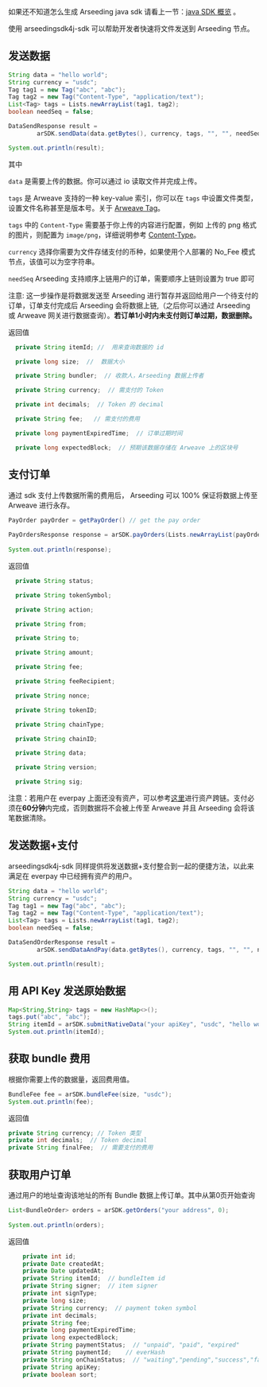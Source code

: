 如果还不知道怎么生成 Arseeding java sdk 请看上一节：[java SDK 概览](1.intro.md) 。

使用 arseedingsdk4j-sdk 可以帮助开发者快速将文件发送到 Arseeding 节点。

## 发送数据
```java
String data = "hello world";
String currency = "usdc";
Tag tag1 = new Tag("abc", "abc");
Tag tag2 = new Tag("Content-Type", "application/text");
List<Tag> tags = Lists.newArrayList(tag1, tag2);
boolean needSeq = false;

DataSendResponse result =
        arSDK.sendData(data.getBytes(), currency, tags, "", "", needSeq);

System.out.println(result);
```
其中

`data` 是需要上传的数据。你可以通过 io 读取文件并完成上传。

`tags` 是 Arweave 支持的一种 key-value 索引，你可以在 `tags` 中设置文件类型，设置文件名称甚至是版本号。关于 [Arweave Tag](../../other/tags.md)。

`tags` 中的 `Content-Type` 需要基于你上传的内容进行配置，例如 上传的 png 格式的图片，则配置为 `image/png`，详细说明参考 [Content-Type](../../other/tags.md#content-type)。

`currency` 选择你需要为文件存储支付的币种，如果使用个人部署的 No_Fee 模式节点，该值可以为空字符串。

`needSeq` Arseeding 支持顺序上链用户的订单，需要顺序上链则设置为 true 即可

注意: 这一步操作是将数据发送至 Arseeding 进行暂存并返回给用户一个待支付的订单，订单支付完成后 Arseeding 会将数据上链,（之后你可以通过 Arseeding 或 Arweave 网关进行数据查询）。**若订单1小时内未支付则订单过期，数据删除。**

返回值
```java
  private String itemId; //  用来查询数据的 id

  private long size;  //  数据大小

  private String bundler;  // 收款人，Arseeding 数据上传者

  private String currency;  // 需支付的 Token

  private int decimals;  // Token 的 decimal

  private String fee;   // 需支付的费用

  private long paymentExpiredTime;  // 订单过期时间

  private long expectedBlock;  // 预期该数据存储在 Arweave 上的区块号
```

## 支付订单
通过 sdk 支付上传数据所需的费用后， Arseeding 可以 100% 保证将数据上传至 Arweave 进行永存。
```java
PayOrder payOrder = getPayOrder() // get the pay order
        
PayOrdersResponse response = arSDK.payOrders(Lists.newArrayList(payOrder))
    
System.out.println(response);
```

返回值
```java
  private String status;

  private String tokenSymbol;

  private String action;

  private String from;

  private String to;

  private String amount;

  private String fee;

  private String feeRecipient;

  private String nonce;

  private String tokenID;

  private String chainType;

  private String chainID;

  private String data;

  private String version;

  private String sig;
```
注意：若用户在 everpay 上面还没有资产，可以参考[这里](https://www.notion.so/cfa4e630400048d484ffc6b1abbdea05)进行资产跨链。支付必须在**60分钟**内完成，否则数据将不会被上传至 Arweave 并且 Arseeding 会将该笔数据清除。

## 发送数据+支付
arseedingsdk4j-sdk 同样提供将发送数据+支付整合到一起的便捷方法，以此来满足在 everpay 中已经拥有资产的用户。

```java
String data = "hello world";
String currency = "usdc";
Tag tag1 = new Tag("abc", "abc");
Tag tag2 = new Tag("Content-Type", "application/text");
List<Tag> tags = Lists.newArrayList(tag1, tag2);
boolean needSeq = false;

DataSendOrderResponse result =
        arSDK.sendDataAndPay(data.getBytes(), currency, tags, "", "", needSeq);

System.out.println(result);
```

## 用 API Key 发送原始数据

```java
Map<String,String> tags = new HashMap<>();
tags.put("abc", "abc");
String itemId = arSDK.submitNativeData("your apiKey", "usdc", "hello world".getBytes(), "text/html", tags);
System.out.println(itemId);
```

## 获取 bundle 费用

根据你需要上传的数据量，返回费用值。

```java
BundleFee fee = arSDK.bundleFee(size, "usdc");
System.out.println(fee);
```
返回值
```java
private String currency; // Token 类型
private int decimals;  // Token decimal
private String finalFee;  // 需要支付的费用
```

## 获取用户订单

通过用户的地址查询该地址的所有 Bundle 数据上传订单。其中从第0页开始查询

```java
List<BundleOrder> orders = arSDK.getOrders("your address", 0);
    
System.out.println(orders);
```
返回值
```java 
    private int id;
    private Date createdAt;
    private Date updatedAt;
    private String itemId;  // bundleItem id
    private String signer;  // item signer
    private int signType;
    private long size;
    private String currency;  // payment token symbol
    private int decimals;
    private String fee;
    private long paymentExpiredTime;
    private long expectedBlock;
    private String paymentStatus;  // "unpaid", "paid", "expired"
    private String paymentId;    // everHash
    private String onChainStatus;  // "waiting","pending","success","failed"
    private String apiKey;
    private boolean sort;
```
